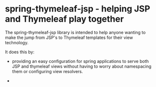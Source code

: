 # spring-thymeleaf-jsp - helping JSP and Thymeleaf play together

The spring-thymeleaf-jsp library is intended to help anyone wanting
to make the jump from JSP's to Thymeleaf templates for their view technology.

It does this by:
 * providing an easy configuration for spring applications to serve both
   JSP and thymeleaf views without having to worry about namespacing them
   or configuring view resolvers.
 
 * 

